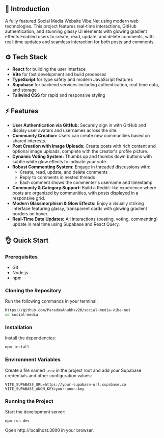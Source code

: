 ## 🚀 Introduction

A fully featured Social Media Website Vibe.Net using modern web technologies. This project features real-time interactions, GitHub authentication, and stunning glassy UI elements with glowing gradient effects.Enabled users to create, read, update, and delete comments, with real-time updates and seamless interaction for both posts and comments.

## ⚙️ Tech Stack

- **React** for building the user interface
- **Vite** for fast development and build processes
- **TypeScript** for type safety and modern JavaScript features
- **Supabase** for backend services including authentication, real-time data, and storage
- **Tailwind CSS** for rapid and responsive styling

## ⚡️ Features

- **User Authentication via GitHub:** Securely sign in with GitHub and display user avatars and usernames across the site.
- **Community Creation:** Users can create new communities based on shared interests.
- **Post Creation with Image Uploads:** Create posts with rich content and optional image uploads, complete with the creator's profile picture.
- **Dynamic Voting System:** Thumbs up and thumbs down buttons with subtle white glow effects to indicate your vote.
- **Robust Commenting System:** Engage in threaded discussions with:
  - Create, read, update, and delete comments
  - Reply to comments in nested threads
  - Each comment shows the commenter's username and timestamp
- **Community & Category Support:** Build a Reddit-like experience where posts are organized by communities, with posts displayed in a responsive grid.
- **Modern Glassmorphism & Glow Effects:** Enjoy a visually striking interface featuring glassy, transparent cards with glowing gradient borders on hover.
- **Real-Time Data Updates:** All interactions (posting, voting, commenting) update in real time using Supabase and React Query.

## 👌 Quick Start

### Prerequisites

- Git
- Node.js
- npm

### Cloning the Repository

Run the following commands in your terminal:

```bash
https://github.com/ParadoxAnubhav20/social-media-vibe-net
cd social-media
```

### Installation

Install the dependencies:

```bash
npm install
```

### Environment Variables

Create a file named `.env` in the project root and add your Supabase credentials and other configuration values:

```env
VITE_SUPABASE_URL=https://your-supabase-url.supabase.co
VITE_SUPABASE_ANON_KEY=your-anon-key
```

### Running the Project

Start the development server:

```bash
npm run dev
```

Open http://localhost:3000 in your browser.
